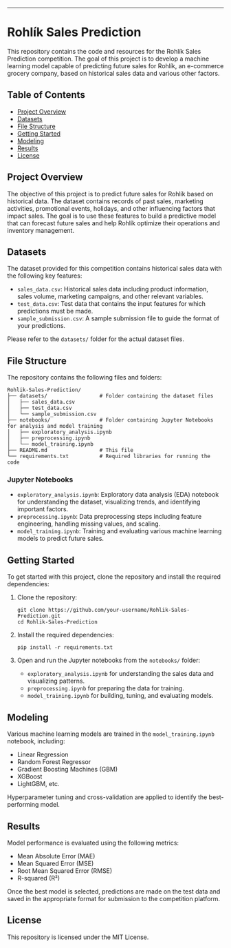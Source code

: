 
---

# Rohlík Sales Prediction

This repository contains the code and resources for the Rohlík Sales Prediction competition. The goal of this project is to develop a machine learning model capable of predicting future sales for Rohlík, an e-commerce grocery company, based on historical sales data and various other factors.

## Table of Contents

- [Project Overview](#project-overview)
- [Datasets](#datasets)
- [File Structure](#file-structure)
- [Getting Started](#getting-started)
- [Modeling](#modeling)
- [Results](#results)
- [License](#license)



## Project Overview  

The objective of this project is to predict future sales for Rohlík based on historical data. The dataset contains records of past sales, marketing activities, promotional events, holidays, and other influencing factors that impact sales. The goal is to use these features to build a predictive model that can forecast future sales and help Rohlík optimize their operations and inventory management.

## Datasets

The dataset provided for this competition contains historical sales data with the following key features:

- `sales_data.csv`: Historical sales data including product information, sales volume, marketing campaigns, and other relevant variables.
- `test_data.csv`: Test data that contains the input features for which predictions must be made.
- `sample_submission.csv`: A sample submission file to guide the format of your predictions.

Please refer to the `datasets/` folder for the actual dataset files.

## File Structure

The repository contains the following files and folders:

```
Rohlik-Sales-Prediction/
├── datasets/                 # Folder containing the dataset files
│   ├── sales_data.csv
│   ├── test_data.csv
│   └── sample_submission.csv
├── notebooks/                # Folder containing Jupyter Notebooks for analysis and model training
│   ├── exploratory_analysis.ipynb
│   ├── preprocessing.ipynb
│   └── model_training.ipynb
├── README.md                 # This file
└── requirements.txt          # Required libraries for running the code
```

### Jupyter Notebooks

- `exploratory_analysis.ipynb`: Exploratory data analysis (EDA) notebook for understanding the dataset, visualizing trends, and identifying important factors.
- `preprocessing.ipynb`: Data preprocessing steps including feature engineering, handling missing values, and scaling.
- `model_training.ipynb`: Training and evaluating various machine learning models to predict future sales.

## Getting Started

To get started with this project, clone the repository and install the required dependencies:

1. Clone the repository:
   ```
   git clone https://github.com/your-username/Rohlik-Sales-Prediction.git
   cd Rohlik-Sales-Prediction
   ```

2. Install the required dependencies:
   ```
   pip install -r requirements.txt
   ```

3. Open and run the Jupyter notebooks from the `notebooks/` folder:

   - `exploratory_analysis.ipynb` for understanding the sales data and visualizing patterns.
   - `preprocessing.ipynb` for preparing the data for training.
   - `model_training.ipynb` for building, tuning, and evaluating models.

## Modeling

Various machine learning models are trained in the `model_training.ipynb` notebook, including:

- Linear Regression
- Random Forest Regressor
- Gradient Boosting Machines (GBM)
- XGBoost
- LightGBM, etc.

Hyperparameter tuning and cross-validation are applied to identify the best-performing model.

## Results

Model performance is evaluated using the following metrics:

- Mean Absolute Error (MAE)
- Mean Squared Error (MSE)
- Root Mean Squared Error (RMSE)
- R-squared (R²)

Once the best model is selected, predictions are made on the test data and saved in the appropriate format for submission to the competition platform.

## License

This repository is licensed under the MIT License.
